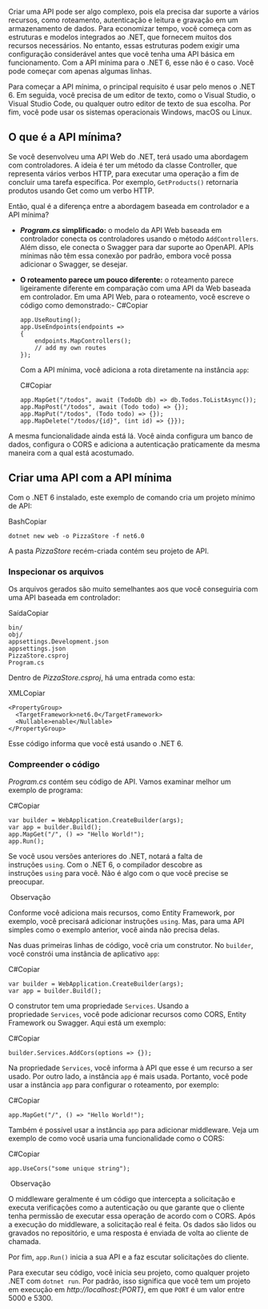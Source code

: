 Criar uma API pode ser algo complexo, pois ela precisa dar suporte a vários recursos, como roteamento, autenticação e leitura e gravação em um armazenamento de dados. Para economizar tempo, você começa com as estruturas e modelos integrados ao .NET, que fornecem muitos dos recursos necessários. No entanto, essas estruturas podem exigir uma configuração considerável antes que você tenha uma API básica em funcionamento. Com a API mínima para o .NET 6, esse não é o caso. Você pode começar com apenas algumas linhas.

Para começar a API mínima, o principal requisito é usar pelo menos o .NET 6. Em seguida, você precisa de um editor de texto, como o Visual Studio, o Visual Studio Code, ou qualquer outro editor de texto de sua escolha. Por fim, você pode usar os sistemas operacionais Windows, macOS ou Linux.

## O que é a API mínima?

Se você desenvolveu uma API Web do .NET, terá usado uma abordagem com controladores. A ideia é ter um método da classe Controller, que representa vários verbos HTTP, para executar uma operação a fim de concluir uma tarefa específica. Por exemplo, `GetProducts()` retornaria produtos usando Get como um verbo HTTP.

Então, qual é a diferença entre a abordagem baseada em controlador e a API mínima?

-   **_Program.cs_ simplificado:** o modelo da API Web baseada em controlador conecta os controladores usando o método `AddControllers`. Além disso, ele conecta o Swagger para dar suporte ao OpenAPI. APIs mínimas não têm essa conexão por padrão, embora você possa adicionar o Swagger, se desejar.
    
-   **O roteamento parece um pouco diferente:** o roteamento parece ligeiramente diferente em comparação com uma API da Web baseada em controlador. Em uma API Web, para o roteamento, você escreve o código como demonstrado:-   C#Copiar
    
    ```
    app.UseRouting();
    app.UseEndpoints(endpoints =>
    {
        endpoints.MapControllers();
        // add my own routes
    });
    ```
    
    Com a API mínima, você adiciona a rota diretamente na instância `app`:
    
    C#Copiar
    
    ```
    app.MapGet("/todos", await (TodoDb db) => db.Todos.ToListAsync());
    app.MapPost("/todos", await (Todo todo) => {});
    app.MapPut("/todos", (Todo todo) => {});
    app.MapDelete("/todos/{id}", (int id) => {}});
    ```
    

A mesma funcionalidade ainda está lá. Você ainda configura um banco de dados, configura o CORS e adiciona a autenticação praticamente da mesma maneira com a qual está acostumado.

## Criar uma API com a API mínima

Com o .NET 6 instalado, este exemplo de comando cria um projeto mínimo de API:

BashCopiar

```
dotnet new web -o PizzaStore -f net6.0
```

A pasta _PizzaStore_ recém-criada contém seu projeto de API.

### Inspecionar os arquivos

Os arquivos gerados são muito semelhantes aos que você conseguiria com uma API baseada em controlador:

SaídaCopiar

```
bin/
obj/
appsettings.Development.json
appsettings.json
PizzaStore.csproj
Program.cs
```

Dentro de _PizzaStore.csproj_, há uma entrada como esta:

XMLCopiar

```
<PropertyGroup>
  <TargetFramework>net6.0</TargetFramework>
  <Nullable>enable</Nullable>
</PropertyGroup>
```

Esse código informa que você está usando o .NET 6.

### Compreender o código

_Program.cs_ contém seu código de API. Vamos examinar melhor um exemplo de programa:

C#Copiar

```
var builder = WebApplication.CreateBuilder(args);
var app = builder.Build();
app.MapGet("/", () => "Hello World!");
app.Run();
```

Se você usou versões anteriores do .NET, notará a falta de instruções `using`. Com o .NET 6, o compilador descobre as instruções `using` para você. Não é algo com o que você precise se preocupar.

 Observação

Conforme você adiciona mais recursos, como Entity Framework, por exemplo, você precisará adicionar instruções `using`. Mas, para uma API simples como o exemplo anterior, você ainda não precisa delas.

Nas duas primeiras linhas de código, você cria um construtor. No `builder`, você constrói uma instância de aplicativo `app`:

C#Copiar

```
var builder = WebApplication.CreateBuilder(args);
var app = builder.Build();
```

O construtor tem uma propriedade `Services`. Usando a propriedade `Services`, você pode adicionar recursos como CORS, Entity Framework ou Swagger. Aqui está um exemplo:

C#Copiar

```
builder.Services.AddCors(options => {});
```

Na propriedade `Services`, você informa à API que esse é um recurso a ser usado. Por outro lado, a instância `app` é mais usada. Portanto, você pode usar a instância `app` para configurar o roteamento, por exemplo:

C#Copiar

```
app.MapGet("/", () => "Hello World!");
```

Também é possível usar a instância `app` para adicionar middleware. Veja um exemplo de como você usaria uma funcionalidade como o CORS:

C#Copiar

```
app.UseCors("some unique string");
```

 Observação

O middleware geralmente é um código que intercepta a solicitação e executa verificações como a autenticação ou que garante que o cliente tenha permissão de executar essa operação de acordo com o CORS. Após a execução do middleware, a solicitação real é feita. Os dados são lidos ou gravados no repositório, e uma resposta é enviada de volta ao cliente de chamada.

Por fim, `app.Run()` inicia a sua API e a faz escutar solicitações do cliente.

Para executar seu código, você inicia seu projeto, como qualquer projeto .NET com `dotnet run`. Por padrão, isso significa que você tem um projeto em execução em _http://localhost:{PORT}_, em que `PORT` é um valor entre 5000 e 5300.

